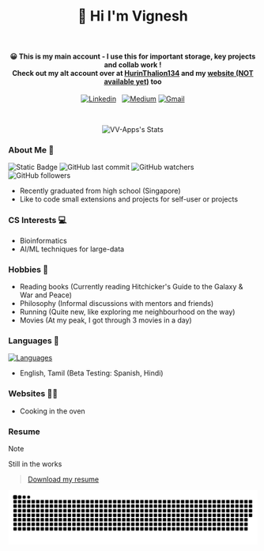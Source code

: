 <h1 align='center'>
  👋 Hi I'm Vignesh
</h1>

<br>

<h4 align="center">
  😀 This is my main account - I use this for important storage, key projects and collab work !
  <br>Check out my alt account over at <a href="https://github.com/VV-Apps">HurinThalion134</a> and my <a href="">website (NOT available yet)</a> too  </br>
</h4>

<p align='center'>
  <a href="https://www.linkedin.com/in/vignesh-nush/"><img alt="Linkedin" src="https://img.shields.io/badge/LinkedIn-0077B5?style=for-the-badge&logo=linkedin&logoColor=white" /></a>
  &nbsp;
  <a href="https://medium.com/@tarannatar13"><img alt="Medium" src="https://img.shields.io/badge/Medium-12100E?style=for-the-badge&logo=medium&logoColor=white" /></a>
 <a href="mailto:tarannatar13@gmail.com"><img alt="Gmail" src="https://img.shields.io/badge/Gmail-D14836?style=for-the-badge&logo=gmail&logoColor=white" /></a>

</p>
<br />

<p align='center'>
<img src="https://github-readme-stats.vercel.app/api?username=Tar-Annatar&theme=vue-dark&show_icons=true&hide_border=true&count_private=true" alt="VV-Apps's Stats">
</p>

### About Me 🌟
![Static Badge](https://img.shields.io/badge/NUSH_Alumni-blue)
![GitHub last commit](https://img.shields.io/github/last-commit/Tar-Annatar/Tar-Annatar)
![GitHub watchers](https://img.shields.io/github/watchers/Tar-Annatar/Tar-Annatar)
![GitHub followers](https://img.shields.io/github/followers/Tar-Annatar)

 - Recently graduated from high school (Singapore)
 - Like to code small extensions and projects for self-user or projects

### CS Interests 💻
  - Bioinformatics
  - AI/ML techniques for large-data

### Hobbies 🙌
  - Reading books (Currently reading Hitchicker's Guide to the Galaxy & War and Peace)
  - Philosophy (Informal discussions with mentors and friends)
  - Running (Quite new, like exploring me neighbourhood on the way)
  - Movies (At my peak, I got through 3 movies in a day)

### Languages 📣
[![Languages](https://skillicons.dev/icons?i=py,github,git,mysql,java,html,css,bootstrap)](https://skillicons.dev)
  - English, Tamil (Beta Testing: Spanish, Hindi)

### Websites 👨‍💻
  - Cooking in the oven

### Resume
> [!NOTE]
> Still in the works

> <a href="" download>Download my resume</a>

 
<picture>
  <source
    media="(prefers-color-scheme: dark)"
    srcset="https://raw.githubusercontent.com/Tar-Annatar/Tar-Annatar/output/github-contribution-grid-snake-dark.svg"
  />
  <source
    media="(prefers-color-scheme: light)"
    srcset="https://raw.githubusercontent.com/Tar-Annatar/Tar-Annatar/output/github-contribution-grid-snake.svg"
  />
  <img
    alt="github contribution grid snake animation"
    src="https://raw.githubusercontent.com/Tar-Annatar/Tar-Annatar/output/github-contribution-grid-snake.svg"
  />
</picture>
